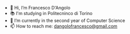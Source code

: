 - 👋 Hi, I’m Francesco D'Angolo
- 📚 I'm studying in Politecninco di Torino
- 🌱 I’m currently in the second year of Computer Science
- 📫 How to reach me: dangolofrancesco@gmail.com

<!---
dangolofrancesco/dangolofrancesco is a ✨ special ✨ repository because its `README.md` (this file) appears on your GitHub profile.
You can click the Preview link to take a look at your changes.
--->
